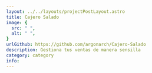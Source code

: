 ```yaml
---
layout: ../../layouts/projectPostLayout.astro
title: Cajero Salado 
image: {
  src: " ",
  alt: " ",
}
urlGithub: https://github.com/argonarch/Cajero-Salado
description: Gestiona tus ventas de manera sensilla
category: category
info:
---
```

